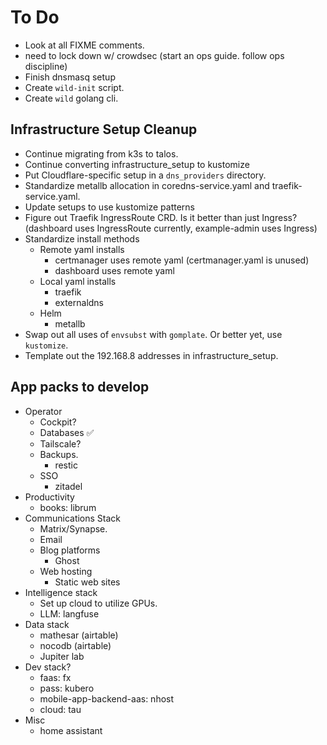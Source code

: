 # To Do

- Look at all FIXME comments.
- need to lock down w/ crowdsec (start an ops guide. follow ops discipline)
- Finish dnsmasq setup
- Create `wild-init` script.
- Create `wild` golang cli.

## Infrastructure Setup Cleanup

- Continue migrating from k3s to talos.
- Continue converting infrastructure_setup to kustomize
- Put Cloudflare-specific setup in a `dns_providers` directory.
- Standardize metallb allocation in coredns-service.yaml and traefik-service.yaml.
- Update setups to use kustomize patterns
- Figure out Traefik IngressRoute CRD. Is it better than just Ingress? (dashboard uses IngressRoute currently, example-admin uses Ingress)
- Standardize install methods
  - Remote yaml installs
    - certmanager uses remote yaml (certmanager.yaml is unused)
    - dashboard uses remote yaml
  - Local yaml installs
    - traefik
    - externaldns
  - Helm
    - metallb
- Swap out all uses of `envsubst` with `gomplate`. Or better yet, use `kustomize`.
- Template out the 192.168.8 addresses in infrastructure_setup.

## App packs to develop

- Operator
  - Cockpit?
  - Databases ✅
  - Tailscale?
  - Backups.
    - restic
  - SSO
    - zitadel
- Productivity
  - books: librum
- Communications Stack
  - Matrix/Synapse.
  - Email
  - Blog platforms
    - Ghost
  - Web hosting
    - Static web sites
- Intelligence stack
  - Set up cloud to utilize GPUs.
  - LLM: langfuse
- Data stack
  - mathesar (airtable)
  - nocodb (airtable)
  - Jupiter lab
- Dev stack?
  - faas: fx
  - pass: kubero
  - mobile-app-backend-aas: nhost
  - cloud: tau
- Misc
  - home assistant
